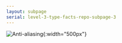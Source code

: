 ```yaml
---
layout: subpage
serial: level-3-type-facts-repo-subpage-3
---
```

![Anti-aliasing]({{site.url}}/svg/type-facts-repo/anti-aliasing.svg "Anti-aliasing"){:width="500px"}